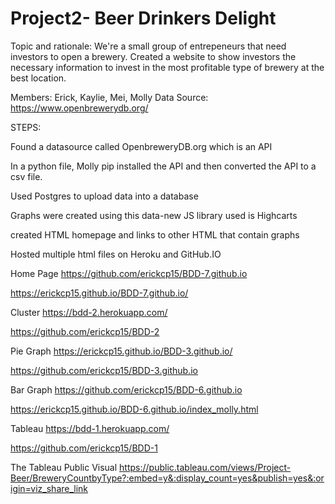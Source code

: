# Project2- Beer Drinkers Delight

Topic and rationale: 
We're a small group of entrepeneurs that need investors to open a brewery. Created a website to show investors the necessary information to invest in the most profitable type of brewery at the best location.  
 

Members:  Erick, Kaylie, Mei, Molly
Data Source: https://www.openbrewerydb.org/

STEPS:

Found a datasource called OpenbreweryDB.org which is an API

In a python file, Molly pip installed the API and then converted the API to a csv file.

Used Postgres to upload data into a database

Graphs were created using this data-new JS library used is Highcarts

created HTML homepage and links to other HTML that contain graphs  

Hosted multiple html files on Heroku and GitHub.IO

Home Page
https://github.com/erickcp15/BDD-7.github.io

https://erickcp15.github.io/BDD-7.github.io/

Cluster
https://bdd-2.herokuapp.com/

https://github.com/erickcp15/BDD-2

Pie Graph
https://erickcp15.github.io/BDD-3.github.io/

https://github.com/erickcp15/BDD-3.github.io

Bar Graph
https://github.com/erickcp15/BDD-6.github.io

https://erickcp15.github.io/BDD-6.github.io/index_molly.html

Tableau
https://bdd-1.herokuapp.com/

https://github.com/erickcp15/BDD-1

The Tableau Public Visual
https://public.tableau.com/views/Project-Beer/BreweryCountbyType?:embed=y&:display_count=yes&publish=yes&:origin=viz_share_link



